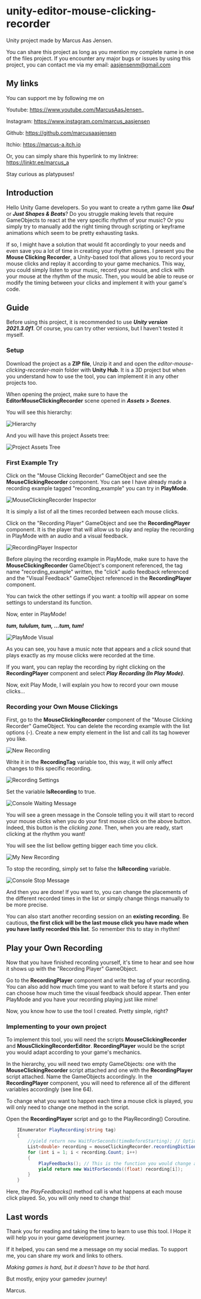 # unity-editor-mouse-clicking-recorder

Unity project made by Marcus Aas Jensen.

You can share this project as long as you mention my complete name in one of the files project.
If you encounter any major bugs or issues by using this project, you can contact me via my email: aasjensenm@gmail.com

## My links
You can support me by following me on

Youtube: https://www.youtube.com/MarcusAasJensen_

Instagram: https://www.instagram.com/marcus_aasjensen

Github: https://github.com/marcusaasjensen

Itchio: https://marcus-a.itch.io

Or, you can simply share this hyperlink to my linktree:
https://linktr.ee/marcus_a

Stay curious as platypuses!

## Introduction
Hello Unity Game developers. 
So you want to create a rythm game like **_Osu!_** or **_Just Shapes & Beats_**? Do you struggle making levels that require GameObjects to react at the very specific rhythm of your music?
Or you simply try to manually add the right timing through scripting or keyframe animations which seem to be pretty exhausting tasks.

If so, I might have a solution that would fit accordingly to your needs and even save you a lot of time in creating your rhythm games.
I present you the **Mouse Clicking Recorder**, a Unity-based tool that allows you to record your mouse clicks and replay it according to your game mechanics.
This way, you could simply listen to your music, record your mouse, and click with your mouse at the rhythm of the music.
Then, you would be able to reuse or modify the timing between your clicks and implement it with your game's code.

## Guide
Before using this project, it is recommended to use **_Unity version 2021.3.0f1_**. Of course, you can try other versions, but I haven't tested it myself.

### Setup
Download the project as a **ZIP file**, Unzip it and and open the *editor-mouse-clicking-recorder-main* folder with **Unity Hub**. It is a 3D project but when you understand how to use the tool, you can implement it in any other projects too.

When opening the project, make sure to have the **EditorMouseClickingRecorder** scene opened in **_Assets > Scenes_**.

You will see this hierarchy:

![](https://github.com/marcusaasjensen/editor-mouse-clicking-recorder/raw/main/Images/hierarchy.png "Hierarchy")

And you will have this project Assets tree:

![](https://github.com/marcusaasjensen/editor-mouse-clicking-recorder/raw/main/Images/project.png "Project Assets Tree")


### First Example Try
Click on the "Mouse Clicking Recorder" GameObject and see the **MouseClickingRecorder** component.
You can see I have already made a recording example tagged "recording_example" you can try in **PlayMode**.

![](https://github.com/marcusaasjensen/editor-mouse-clicking-recorder/raw/main/Images/mouseclickingrecorder_inspector.png "MouseClickingRecorder Inspector")

It is simply a list of all the times recorded between each mouse clicks.

Click on the "Recording Player" GameObject and see the **RecordingPlayer** component.
It is the player that will allow us to play and replay the recording in PlayMode with an audio and a visual feedback.

![](https://github.com/marcusaasjensen/editor-mouse-clicking-recorder/raw/main/Images/recordingplayer_inspector.png "RecordingPlayer Inspector")

Before playing the recording example in PlayMode, make sure to have 
the **MouseClickingRecorder** GameObject's component referenced, 
the tag name "recording_example" written, 
the "click" audio feedback referenced
and the "Visual Feedback" GameObject referenced in the **RecordingPlayer** component. 

You can twick the other settings if you want: a tooltip will appear on some settings to understand its function.

Now, enter in PlayMode!

**_tum, tululum, tum, ...tum, tum!_**

![](https://github.com/marcusaasjensen/editor-mouse-clicking-recorder/raw/main/Images/music.png "PlayMode Visual")

As you can see, you have a music note that appears and a *click* sound that plays exactly as my mouse clicks were recorded at the time.

If you want, you can replay the recording by right clicking on the **RecordingPlayer** component and select **_Play Recording (In Play Mode)_**.

Now, exit Play Mode, I will explain you how to record your own mouse clicks...

### Recording your Own Mouse Clickings
First, go to the **MouseClickingRecorder** component of the "Mouse Clicking Recorder" GameObject. You can delete the recording example with the list options (-).
Create a new empty element in the list and call its tag however you like.

![](https://github.com/marcusaasjensen/editor-mouse-clicking-recorder/raw/main/Images/new_recording.png "New Recording")

Write it in the **RecordingTag** variable too, this way, it will only affect changes to this specific recording.

![](https://github.com/marcusaasjensen/editor-mouse-clicking-recorder/raw/main/Images/start.png "Recording Settings")

Set the variable **IsRecording** to true.

![](https://github.com/marcusaasjensen/editor-mouse-clicking-recorder/raw/main/Images/waiting.png "Console Waiting Message")

You will see a green message in the Console telling you it will start to record your mouse clicks when you do your first mouse click on the above button.
Indeed, this button is the *clicking zone*. Then, when you are ready, start clicking at the rhythm you want!

You will see the list bellow getting bigger each time you click.

![](https://github.com/marcusaasjensen/editor-mouse-clicking-recorder/raw/main/Images/recorded.png "My New Recording")

To stop the recording, simply set to false the **IsRecording** variable.

![](https://github.com/marcusaasjensen/editor-mouse-clicking-recorder/raw/main/Images/recording.png "Console Stop Message")

And then you are done!
If you want to, you can change the placements of the different recorded times in the list or simply change things manually to be more precise. 

You can also start another recording session on an **existing recording**. 
Be cautious, **the first click will be the last mouse click you have made when you have lastly recorded this list**. 
So remember this to stay in rhythm!

## Play your Own Recording
Now that you have finished recording yourself, it's time to hear and see how it shows up with the "Recording Player" GameObject. 

Go to the **RecordingPlayer** component and write the tag of your recording. 
You can also add how much time you want to wait before it starts and you can choose how much time the visual feedback should appear.
Then enter PlayMode and you have your recording playing just like mine!

Now, you know how to use the tool I created. Pretty simple, right?

### Implementing to your own project
To implement this tool, you will need the scripts **MouseClickingRecorder** and **MousClickingRecorderEditor**. 
**RecordingPlayer** would be the script you would adapt according to your game's mechanics.

In the hierarchy, you will need two empty GameObjects: one with the **MouseClickingRecorder** script attached and one with the **RecordingPlayer** script attached.
Name the GameObjects accordingly.
In the **RecordingPlayer** component, you will need to reference all of the different variables accordingly (see line 64).

To change what you want to happen each time a mouse click is played, you will only need to change one method in the script.

Open the **RecordingPlayer** script and go to the PlayRecording() Coroutine.

```cs
    IEnumerator PlayRecording(string tag)
    {
        //yield return new WaitForSeconds(timeBeforeStarting); // Optional
        List<double> recording = mouseClickingRecorder.recordingDictionary[tag];
        for (int i = 1; i < recording.Count; i++)
        {
            PlayFeedbacks(); // This is the function you would change according to your needs.
            yield return new WaitForSeconds((float) recording[i]);
        }
    }
```
Here, the *PlayFeedbacks()* method call is what happens at each mouse click played. So, you will only need to change this!

## Last words

Thank you for reading and taking the time to learn to use this tool. I Hope it will help you in your game development journey. 

If it helped, you can send me a message on my social medias. To support me, you can share my work and links to others.

*Making games is hard, but it doesn't have to be that hard.*

But mostly, enjoy your gamedev journey!

Marcus.


